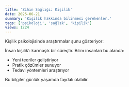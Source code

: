 ```yaml
---
title: 'Zihin Sağlığı: Kişilik'
date: 2025-06-21
summary: 'Kişilik hakkında bilinmesi gerekenler.'
tags: ['psikoloji', 'sağlık', 'kişilik']
views: 1224
---
```


Kişilik psikolojisinde araştırmalar şunu gösteriyor:

İnsan kişilik'i karmaşık bir süreçtir. Bilim insanları bu alanda:
- Yeni teoriler geliştiriyor
- Pratik çözümler sunuyor
- Tedavi yöntemleri araştırıyor

Bu bilgiler günlük yaşamda faydalı olabilir.